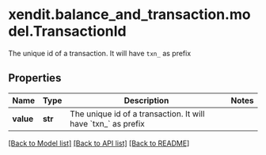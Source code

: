 # xendit.balance_and_transaction.model.TransactionId

The unique id of a transaction. It will have `txn_` as prefix

## Properties
Name | Type | Description | Notes
------------ | ------------- | ------------- | -------------
**value** | **str** | The unique id of a transaction. It will have &#x60;txn_&#x60; as prefix | 

[[Back to Model list]](../README.md#documentation-for-models) [[Back to API list]](../README.md#documentation-for-api-endpoints) [[Back to README]](../README.md)


